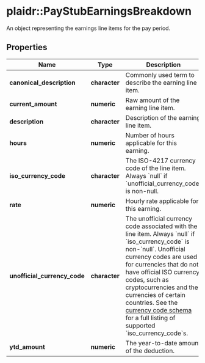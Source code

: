 # plaidr::PayStubEarningsBreakdown

An object representing the earnings line items for the pay period.

## Properties
Name | Type | Description | Notes
------------ | ------------- | ------------- | -------------
**canonical_description** | **character** | Commonly used term to describe the earning line item. | 
**current_amount** | **numeric** | Raw amount of the earning line item. | 
**description** | **character** | Description of the earning line item. | 
**hours** | **numeric** | Number of hours applicable for this earning. | 
**iso_currency_code** | **character** | The ISO-4217 currency code of the line item. Always &#x60;null&#x60; if &#x60;unofficial_currency_code&#x60; is non-null. | 
**rate** | **numeric** | Hourly rate applicable for this earning. | 
**unofficial_currency_code** | **character** | The unofficial currency code associated with the line item. Always &#x60;null&#x60; if &#x60;iso_currency_code&#x60; is non-&#x60;null&#x60;. Unofficial currency codes are used for currencies that do not have official ISO currency codes, such as cryptocurrencies and the currencies of certain countries.  See the [currency code schema](https://plaid.com/docs/api/accounts#currency-code-schema) for a full listing of supported &#x60;iso_currency_code&#x60;s. | 
**ytd_amount** | **numeric** | The year-to-date amount of the deduction. | 


